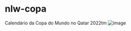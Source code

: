 # nlw-copa
Calendário da Copa do Mundo no Qatar 2022tm
![image](https://user-images.githubusercontent.com/103775961/203670767-47e6301f-7d04-43f9-be60-17785096248e.png)
